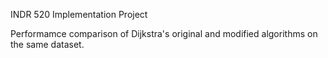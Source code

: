 INDR 520 Implementation Project

Performamce comparison of Dijkstra's original and modified algorithms on the same dataset. 